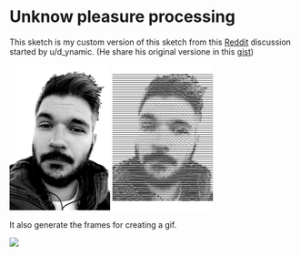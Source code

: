 # Unknow pleasure processing

This sketch is my custom version of this sketch from this [Reddit] discussion started by u/d_ynamic. (He share his original versione in this [gist])

<img src="Images/image.png" height="256">  <img src="Images/image-edit.png" height="256">


It also generate the frames for creating a gif.


<img src="Images/image-gif.gif" height="256">  


[Reddit]: https://www.reddit.com/r/generative/comments/g7o79g/processing_3_50_lines/
[gist]: https://gist.github.com/u-ndefine/8e4bc21be4275f87fefe7b2a68487161